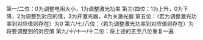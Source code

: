 第一/二位：0为调整电阻大小，1为调整激光功率
第三/四位：1为上升，0为下降，2为调整到对应的值，3为开激光器，4为关激光器
第五位：（若为调整激光功率到对应值则存在）为0
第六/七/八位：（若为调整激光功率到对应值则存在）为将要调整到的对应值
第九/十/十一/十二位：将上述的五至八位重复一遍
